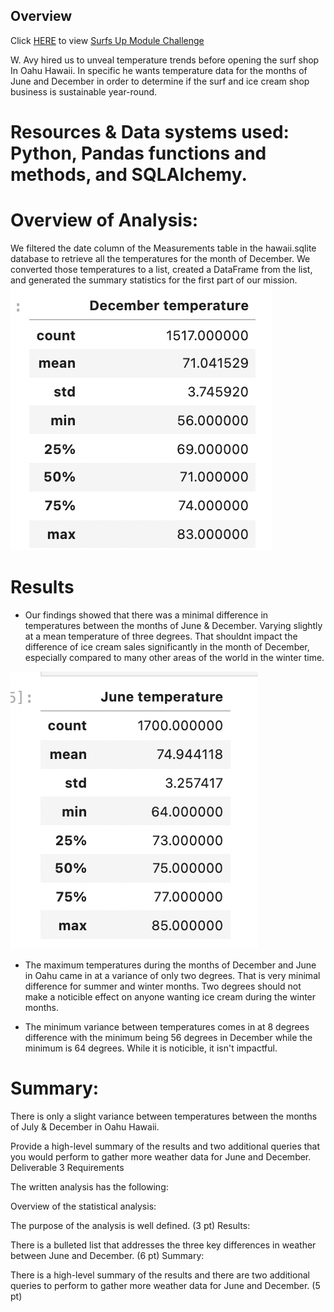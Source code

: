 ## Overview

Click [HERE](https://github.com/stackanna/surfs_up./blob/946f4f0c7de001bd02c4259827e2edbb00649300/SurfsUp_Challenge.ipynb) to view [Surfs Up Module Challenge](https://github.com/stackanna/surfs_up./blob/946f4f0c7de001bd02c4259827e2edbb00649300/SurfsUp_Challenge.ipynb)

W. Avy hired us to unveal temperature trends before opening the surf shop In Oahu Hawaii. In specific he wants temperature data for the months of June and December in order to determine if the surf and ice cream shop business is sustainable year-round.

# Resources & Data systems used: Python, Pandas functions and methods, and SQLAlchemy. 

# Overview of Analysis:

We filtered the date column of the Measurements table in the hawaii.sqlite database to retrieve all the temperatures for the month of December. We converted those temperatures to a list, created a DataFrame from the list, and generated the summary statistics for the first part of our mission.
![alt text](https://github.com/stackanna/surfs_up./blob/946f4f0c7de001bd02c4259827e2edbb00649300/December%20Temperatures.png)


# Results

- Our findings showed that there was a minimal difference in temperatures between the months of June & December. Varying slightly at a mean temperature of three degrees. That shouldnt impact the difference of ice cream sales significantly in the month of December, especially compared to many other areas of the world in the winter time. 

![alt text](https://github.com/stackanna/surfs_up./blob/676b6a290703d0826bcda9cc48375534d660b3f8/June%20Temperatures.png)

- The maximum temperatures during the months of December and June in Oahu came in at a variance of only two degrees. That is very minimal difference for summer and winter months. Two degrees should not make a noticible effect on anyone wanting ice cream during the winter months. 

- The minimum variance between temperatures comes in at 8 degrees difference with the minimum being 56 degrees in December while the minimum is 64 degrees. While it is noticible, it isn't impactful.  

# Summary: 

There is only a slight variance between temperatures between the months of July & December in Oahu Hawaii. 

Provide a high-level summary of the results and two additional queries that you would perform to gather more weather data for June and December.
Deliverable 3 Requirements



The written analysis has the following:

Overview of the statistical analysis:

The purpose of the analysis is well defined. (3 pt)
Results:

There is a bulleted list that addresses the three key differences in weather between June and December. (6 pt)
Summary:

There is a high-level summary of the results and there are two additional queries to perform to gather more weather data for June and December. (5 pt)
